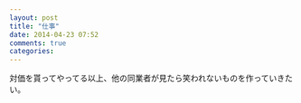 ```yaml
---
layout: post
title: "仕事"
date: 2014-04-23 07:52
comments: true
categories:
---
```


対価を貰ってやってる以上、他の同業者が見たら笑われないものを作っていきたい。
